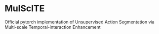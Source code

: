 # MulSclTE
Official pytorch implementation of Unsupervised Action Segmentation via Multi-scale Temporal-interaction Enhancement
